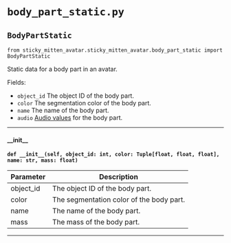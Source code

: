 # `body_part_static.py`

## `BodyPartStatic`

`from sticky_mitten_avatar.sticky_mitten_avatar.body_part_static import BodyPartStatic`

Static data for a body part in an avatar.

Fields:

- `object_id` The object ID of the body part.
- `color` The segmentation color of the body part.
- `name` The name of the body part.
- `audio` [Audio values](https://github.com/threedworld-mit/tdw/blob/master/Documentation/python/py_impact.md#objectinfo) for the body part.

***

#### \_\_init\_\_

**`def __init__(self, object_id: int, color: Tuple[float, float, float], name: str, mass: float)`**


| Parameter | Description |
| --- | --- |
| object_id | The object ID of the body part. |
| color | The segmentation color of the body part. |
| name | The name of the body part. |
| mass | The mass of the body part. |

***

